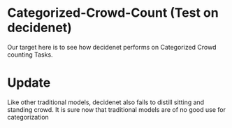 # Categorized-Crowd-Count (Test on decidenet)
Our target here is to see how decidenet performs on Categorized Crowd counting Tasks.
# Update
Like other traditional models, decidenet also fails to distill sitting and standing crowd. It is sure now that traditional models are of no good use for categorization
